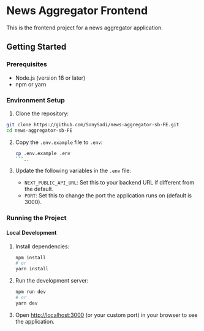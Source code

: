 # News Aggregator Frontend

This is the frontend project for a news aggregator application.

## Getting Started

### Prerequisites

- Node.js (version 18 or later)
- npm or yarn

### Environment Setup

1. Clone the repository:

```bash
git clone https://github.com/SonySadi/news-aggregator-sb-FE.git
cd news-aggregator-sb-FE
```

2. Copy the `.env.example` file to `.env`:

   ````bash
   cp .env.example .env
   ```..

   ````

3. Update the following variables in the `.env` file:
   - `NEXT_PUBLIC_API_URL`: Set this to your backend URL if different from the default.
   - `PORT`: Set this to change the port the application runs on (default is 3000).

### Running the Project

#### Local Development

1. Install dependencies:

   ```bash
   npm install
   # or
   yarn install
   ```

2. Run the development server:

   ```bash
   npm run dev
   # or
   yarn dev
   ```

3. Open [http://localhost:3000](http://localhost:3000) (or your custom port) in your browser to see the application.
